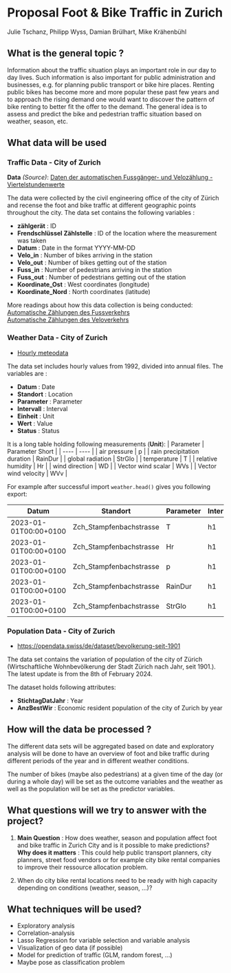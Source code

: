 # Proposal Foot & Bike Traffic in Zurich
Julie Tschanz, Philipp Wyss, Damian Brülhart, Mike Krähenbühl

## What is the general topic ?

Information about the traffic situation plays an important role in our day to day lives. Such information is also important for public administration and businesses, e.g. for planning public transport or bike hire places.
Renting public bikes has become more and more popular these past few years and to approach the rising demand one would want to discover the pattern of bike renting to better fit the offer to the demand.
The general idea is to assess and predict the bike and pedestrian traffic situation based on weather, season, etc.


## What data will be used
### Traffic Data - City of Zurich
**Data** *(Source)*: [Daten der automatischen Fussgänger- und Velozählung - Viertelstundenwerte](https://data.stadt-zuerich.ch/dataset/ted_taz_verkehrszaehlungen_werte_fussgaenger_velo)

The data were collected by the civil engineering office of the city of Zürich and recense the foot and bike traffic at different geographic points throughout the city.
The data set contains the following variables :

- **zählgerät** : ID 
- **Frendschlüssel Zählstelle** : ID of the location where the measurement was taken
- **Datum** : Date in the format YYYY-MM-DD
- **Velo_in** : Number of bikes arriving in the station
- **Velo_out** : Number of bikes getting out of the station
- **Fuss_in** : Number of pedestrians arriving in the station
- **Fuss_out** : Number of pedestrians getting out of the station
- **Koordinate_Ost** : West coordinates (longitude)
- **Koordinate_Nord** : North coordinates (latitude)

More readings about how this data collection is being conducted: <br>
[Automatische Zählungen des Fussverkehrs](https://www.stadt-zuerich.ch/ted/de/index/taz/verkehr/webartikel/webartikel_fussverkehrszaehlung.html) <br>
[Automatische Zählungen des Veloverkehrs](https://www.stadt-zuerich.ch/ted/de/index/taz/verkehr/webartikel/webartikel_velozaehlungen.html)

### Weather Data - City of Zurich
- [Hourly meteodata](https://opendata.swiss/en/dataset/stundlich-aktualisierte-meteodaten-seit-1992)

The data set includes hourly values from 1992, divided into annual files. The variables are :
- **Datum** : Date
- **Standort** : Location
- **Parameter** : Parameter
- **Intervall** : Interval
- **Einheit** : Unit
- **Wert** : Value
- **Status** : Status

It is a long table holding following measurements (**Unit**):
| Parameter | Parameter Short |
| ---- | ---- |
| air pressure | p |
| rain precipitation duration | RainDur |
| global radiation | StrGlo |
| temperature | T |
| relative humidity | Hr |
| wind direction | WD |
| Vector wind scalar | WVs |
| Vector wind velocity | WVv |

For example after successful import `weather.head()` gives you following export:

| Datum | Standort | Parameter | Intervall | Einheit | Wert | Status |
| ----- | -------- | -------- |-------- |-------- |-------- |-------- |
| 2023-01-01T00:00+0100	| Zch_Stampfenbachstrasse	| T	| h1	| °C	| 11.57	| provisorisch
| 2023-01-01T00:00+0100	| Zch_Stampfenbachstrasse	| Hr	| h1	| %Hr	| 72.29	| provisorisch
| 2023-01-01T00:00+0100	| Zch_Stampfenbachstrasse	| p	| h1	| hPa	| 971.62	| provisorisch
| 2023-01-01T00:00+0100	| Zch_Stampfenbachstrasse	| RainDur	| h1	| min	| 0.00	|  provisorisch
| 2023-01-01T00:00+0100	| Zch_Stampfenbachstrasse	| StrGlo	| h1	| W/m2	| 0.01	| provisorisch

### Population Data - City of Zurich
- https://opendata.swiss/de/dataset/bevolkerung-seit-1901

The data set contains the variation of population of the city of Zürich (Wirtschaftliche Wohnbevölkerung der Stadt Zürich nach Jahr, seit 1901.). The latest update is from the 8th of February 2024. 

The dataset holds following attributes:

- **StichtagDatJahr** : Year
- **AnzBestWir** : Economic resident population of the city of Zurich by year

## How will the data be processed ?

The different data sets will be aggregated based on date and exploratory analysis will be done to have an overview of foot and bike traffic during different periods of the year and in different weather conditions. 

The number of bikes (maybe also pedestrians) at a given time of the day (or during a whole day) will be set as the outcome variables and the weather as well as the population will be set as the predictor variables.

## What questions will we try to answer with the project?

1. **Main Question** : How does weather, season and population affect foot and bike traffic in Zurich City and is it possible to make predictions? <br>
**Why does it matters** : This could help public transport planners, city planners, street food vendors or for example city bike rental companies to improve their ressource allocation problem.

2. When do city bike rental locations need to be ready with high capacity depending on conditions (weather, season, ...)?

## What techniques will be used?
- Exploratory analysis
- Correlation-analysis
- Lasso Regression for variable selection and variable analysis
- Visualization of geo data (if possible)
- Model for prediction of traffic (GLM, random forest, ...)
- Maybe pose as classification problem
